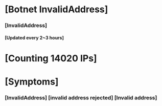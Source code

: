 # [Botnet InvalidAddress]
### [InvalidAddress]
#### [Updated every 2~3 hours]

# [Counting 14020 IPs]

# [Symptoms] 

###   [InvalidAddress] [invalid address rejected] [Invalid address]

